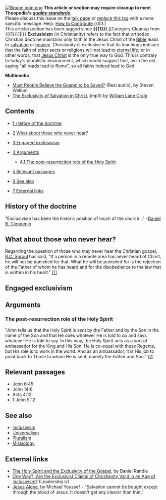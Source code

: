 [![Broom icon.png](images/thumb/9/90/Broom_icon.png/30px-Broom_icon.png.pagespeed.ce.3MDzK_R-j-.png)](http://www.theopedia.com/File:Broom_icon.png)
**This article or section may require cleanup to meet Theopedia's *[quality standards](http://www.theopedia.com/Theopedia:Writing_guide "Theopedia:Writing guide")*.**  
Please discuss this issue on the
[talk page](http://www.theopedia.com/Talk:Exclusivism "Talk:Exclusivism")
or [replace this tag](index.php?title=Exclusivism&action=edit) with
a more specific message. Help:
[How to Contribute](http://www.theopedia.com/Help:How_to_contribute "Help:How to contribute").{{\#if:|  
This article/section has been tagged since
**{{{1}}}**.[[Category:Cleanup from {{{1}}}]]|}}
**Exclusivism** (in Christianity) refers to the fact that orthodox
Christian doctrine maintains only faith in the Jesus Christ of the
[Bible](Bible "Bible") leads to [salvation](Salvation "Salvation")
or [heaven](Heaven "Heaven"). Christianity is exclusive in that its
teachings indicate that the faith of other sects or religions will
not lead to [eternal life](Eternal_life "Eternal life"); or in
other words, that [Jesus Christ](Jesus_Christ "Jesus Christ") is
the only true way to God. This is contrary to today's pluralistic
environment, which would suggest that, as in the old saying "all
roads lead to Rome", so all faiths indeed lead to God.


**Multimedia**

-   [Must People Believe the Gospel to be Saved?](http://216.176.228.162:9037/ramgen/collconf2003/Wellum.rm)
    (Real audio), by Steven Wellum
-   [The Exclusivity of Salvation in Christ](http://www.euroleadershipresources.org/Media/Audio/William_Lane_Craig-Exclusivity_of_Salvation_through_Christ.mp3),
    (mp3) by
    [William Lane Craig](William_Lane_Craig "William Lane Craig")

## Contents

-   [1 History of the doctrine](#History_of_the_doctrine)
-   [2 What about those who never hear?](#What_about_those_who_never_hear.3F)
-   [3 Engaged exclusivism](#Engaged_exclusivism)
-   [4 Arguments](#Arguments)
    -   [4.1 The post-resurrection role of the Holy Spirit](#The_post-resurrection_role_of_the_Holy_Spirit)

-   [5 Relevant passages](#Relevant_passages)
-   [6 See also](#See_also)
-   [7 External links](#External_links)



## History of the doctrine

"Exclusivism has been the historic position of much of the
church..."
-[Daniel B. Clendenin](http://www.christourshepherd.org/DiscipleshipArticles/September/Way.htm)

## What about those who never hear?

Regarding the question of those who may never hear the Christian
gospel, [R.C. Sproul](R.C._Sproul "R.C. Sproul") has said, "If a
person in a remote area has never heard of Christ, he will not be
punished for that. What he will be punished for is the rejection of
the Father of whom he has heard and for the disobedience to the law
that is written in his heart."
[[1]](http://regions.ivcf.org/evangelism/2908#_ftnref23)

## Engaged exclusivism

## Arguments

### The post-resurrection role of the Holy Spirit

"John tells us that the Holy Spirit is sent by the Father and by
the Son in the name of the Son and that He does whatever He is told
to do and says whatever He is told to say. In this way, the Holy
Spirit acts as a sort of ambassador for the King and His Son. He is
co-equal with these Regents, but His role is to work in the world.
And as an ambassador, it is His job to point back to Those to whom
He is sent, namely the Father and Son."
[[2]](http://danielrandle.blogspot.com/2005/05/holy-spirit-and-exclusivity-of-gospel.html)
## Relevant passages

-   John 6:45
-   John 14:6
-   Acts 4:12
-   1 John 5:12

## See also

-   [Inclusivism](Inclusivism "Inclusivism")
-   [Universalism](Universalism "Universalism")
-   [Pluralism](Pluralism "Pluralism")
-   [Missiology](Missiology "Missiology")

## External links

-   [The Holy Spirit and the Exclusivity of the Gospel](http://danielrandle.blogspot.com/2005/05/holy-spirit-and-exclusivity-of-gospel.html),
    by Daniel Randle
-   [One Way?: Are the Exclusivist Claims of Christianity Valid in an Age of Inclusivism?](http://www.leaderu.com/focus/oneway.html)
    (Leadership U)
-   [Jesus Alone](http://www.beliefnet.com/story/173/story_17379.html),
    by Michael Youssef - "Salvation cannot be bought except through the
    blood of Jesus. It doesn't get any clearer than that."



